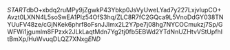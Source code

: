 $START$dbO+xbdq2ruMPy9jZgwkP43Ybkp0JsVyUweLYad7y227LxjvlupCO+Avzt0LXNN4L5soSwEA1Plz54OfS3hq/ZLC8R7fC2GQca9L5VnoDdGY038TNYUuFV48ze/cGjNKek6phrf8oFsnJJlmx2L2Y7pe7j08hg7NYCOCmukzj7Sp/GWFWi1jgumlm8FPzxk2JLkLaqtMdn7Yg2tj0fb5EBWd2YTdNnUZHtvVStUpfhItBmXp/HuWvuqDLQZ7XNxg$END$